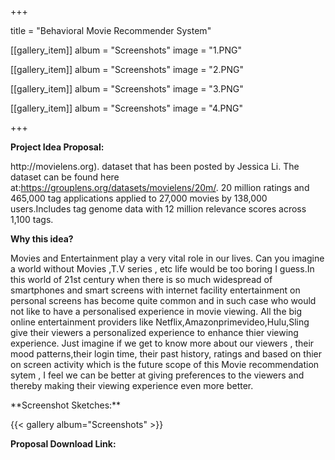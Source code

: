 +++

title = "Behavioral Movie Recommender System"

[[gallery_item]]
album = "Screenshots"
image = "1.PNG"

[[gallery_item]]
album = "Screenshots"
image = "2.PNG"

[[gallery_item]]
album = "Screenshots"
image = "3.PNG"

[[gallery_item]]
album = "Screenshots"
image = "4.PNG"

+++



**Project Idea Proposal:**
<p align="justify>
Recommender systems have become ubiquitous in our lives.Yet, currently, they are far from optimal.In this project we will try make a movie recommendation system. A system that not only gives you the choices of movies to watch from but also takes into consideration lot of other factors that can enhance our movie viewing experience. Keeping in mind the overall human behaviour these factors can actually make a huge difference in recommending us a perfect and accurate match of movies.These days recommender sytems are gaining lot of attention and why not ?. These systems actually try knowing our preferences based on our history,ratings,acctivity and comes out with the best possible data that a user actually wants to view.But the question still remains that HOW WELL CAN THEY PREDICT? Naturally to predict something you must study it over period of time.Studying helps you know about the activity,behaviour,likingness,dislikingness etc.

In this very Movie recommendation system we take into consideration various factors like mood of the user which will be defined by the user himself, time of the day that will be noted based on login time, Preferences based on ratings given by the user and even the other users using collaborative filtering, and using content based filtering for keywords and attributes.
          

The recommender system will be built on the Moviellens 20M data set posted by the MovieLens web site (http://movielens.org).  dataset that has been posted by Jessica Li. The dataset can be found here at:https://grouplens.org/datasets/movielens/20m/.  20 million ratings and 465,000 tag applications applied to 27,000 movies by 138,000 users.Includes tag genome data with 12 million relevance scores across 1,100 tags. 

**Why this idea?**

Movies and Entertainment play a very vital role in our lives. Can you imagine a world without Movies ,T.V series , etc life would be too boring I guess.In this world of 21st century when there is so much widespread of smartphones and smart screens with internet facility entertainment on personal screens has become quite common and in such case who would not like to have a personalised experience in movie viewing. All the big online entertainment providers like Netflix,Amazonprimevideo,Hulu,Sling give their viewers a personalized experience to enhance thier viewing experience. Just imagine if we get to know more about our viewers , their mood patterns,their login time, their past history, ratings and based on thier on screen activity which is the future scope of this Movie recommendation sytem , I feel we can be better at giving preferences to the viewers and thereby making their viewing experience even more better.
</p>
**Screenshot Sketches:**

{{< gallery album="Screenshots" >}}


**Proposal Download Link:**
